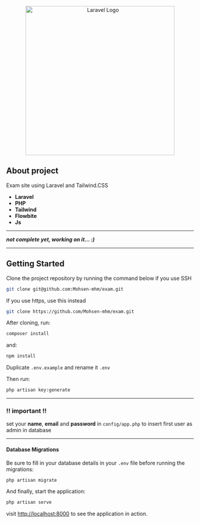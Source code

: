 <p align="center"><a href="https://laravel.com" target="_blank"><img src="https://raw.githubusercontent.com/laravel/art/master/logo-lockup/5%20SVG/2%20CMYK/1%20Full%20Color/laravel-logolockup-cmyk-red.svg" width="400" alt="Laravel Logo"></a></p>

## About project

Exam site using Laravel and Tailwind.CSS

- **Laravel**
- **PHP**
- **Tailwind**
- **Flowbite**
- **Js**

-------------------------

**_not complete yet, working on it... :)_**

-------------------------

## Getting Started

Clone the project repository by running the command below if you use SSH

```bash
git clone git@github.com:Mohsen-mhm/exam.git
```

If you use https, use this instead

```bash
git clone https://github.com/Mohsen-mhm/exam.git
```

After cloning, run:

```bash
composer install
```

and:

```bash
npm install
```

Duplicate `.env.example` and rename it `.env`

Then run:

```bash
php artisan key:generate
```

-------------------------

### !! important !!

set your **name**, **email** and **password** in `config/app.php` to insert first user as admin in database

-------------------------

#### Database Migrations

Be sure to fill in your database details in your `.env` file before running the migrations:

```bash
php artisan migrate
```

And finally, start the application:

```bash
php artisan serve
```

visit [http://localhost:8000](http://localhost:8000) to see the application in action.
